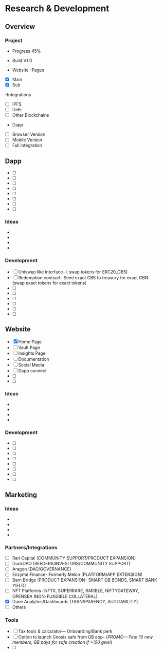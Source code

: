 # Research & Development

## Overview

### Project
* Progress 45%
* Build V1.0

* Website
-Pages
- [x] Main
- [x] Sub 

-Integrations
- [ ] IPFS
- [ ] DeFi
- [ ] Other Blockchains 

* Dapp 
- [ ] Browser Version
- [ ] Mobile Version
- [ ] Full Integration

## Dapp
- [ ] 
- [ ]  
- [ ] 
- [ ] 
- [ ] 
- [ ]  
- [ ] 
- [ ] 

### Ideas
*
*
*
*
### Development
- [ ] Uniswap like interface- ( swap tokens for ERC20_GBS)
- [ ] Redemption contract- Send exact GBS to treasury for exact GBN (swap exact tokens for exact tokens)
- [ ] 
- [ ] 
- [ ] 
- [ ]  
- [ ] 
- [ ] 

## Website
- [x] Home Page
- [ ] Vault Page
- [ ] Insights Page
- [ ] Documentation
- [ ] Social Media
- [ ] Dapp connect
- [ ] 
- [ ]

### Ideas
*
*
*
*
### Development
- [ ]
- [ ] 
- [ ]
- [ ]
- [ ]
- [ ] 
- [ ]
- [ ]

## Marketing

### Ideas
*
*
*
*
### Partners/Integrations
- [ ] Rari Capital (COMMUNITY SUPPORT/PRODUCT EXPANSION) 
- [ ] DuckDAO (SEEDERS/INVESTORS/COMMUNITY SUPPORT)
- [ ] Aragon (DAO/GOVERNANCE)
- [ ] Enzyme Finance- Formerly Melon (PLATFORM/APP EXTENSION)
- [ ] Barn Bridge (PRODUCT EXPANSION- SMART GB BONDS, SMART BANK YIELD)
- [ ] NFT Platforms- NFTX, SUPERRARE, RARIBLE, NIFTYGATEWAY, OPENSEA (NON-FUNGIBLE COLLATERAL)
- [x] Dune Analytics/Dashboards (TRANSPARENCY, AUDITABILITY)
- [ ] Others

### Tools
- [ ] Tax tools & calculator— Onboarding/Bank perk
- [ ] Option to launch Gnosis safe from GB app- (*PROMO— First 10 new members, GB pays for safe creation if >100 gwei*)
- [ ] 
